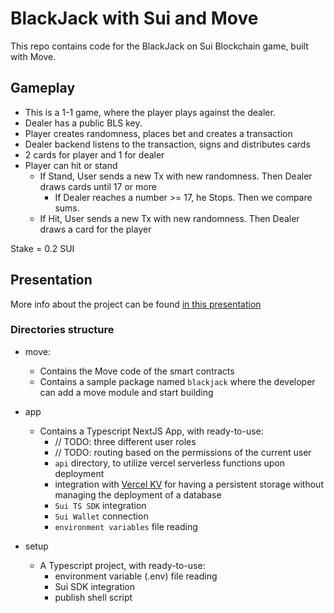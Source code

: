 # BlackJack with Sui and Move

This repo contains code for the BlackJack on Sui Blockchain game, built with Move.



## Gameplay

- This is a 1-1 game, where the player plays against the dealer.
- Dealer has a public BLS key.
- Player creates randomness, places bet and creates a transaction
- Dealer backend listens to the transaction, signs and distributes cards
- 2 cards for player and 1 for dealer
- Player can hit or stand
  - If Stand, User sends a new Tx with new randomness. Then Dealer draws cards until 17 or more
    - If Dealer reaches a number >= 17, he Stops. Then we compare sums. 
  - If Hit, User sends a new Tx with new randomness. Then Dealer draws a card for the player


Stake = 0.2 SUI



## Presentation

More info about the project can be found [in this presentation](https://docs.google.com/presentation/d/13Id6cmSLls8ByVlXXUr4gVO0oAYMZfb-IwroxF1h7zw/edit?usp=sharing)





### Directories structure

- move:

  - Contains the Move code of the smart contracts
  - Contains a sample package named `blackjack` where the developer can add a move module and start building

- app

  - Contains a Typescript NextJS App, with ready-to-use:
    - // TODO: three different user roles
    - // TODO: routing based on the permissions of the current user
    - `api` directory, to utilize vercel serverless functions upon deployment
    - integration with [Vercel KV](https://vercel.com/docs/storage/vercel-kv/quickstart) for having a persistent storage without managing the deployment of a database
    - `Sui TS SDK` integration
    - `Sui Wallet` connection
    - `environment variables` file reading

- setup
  - A Typescript project, with ready-to-use:
    - environment variable (.env) file reading
    - Sui SDK integration
    - publish shell script
